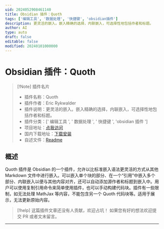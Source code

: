 ```yaml
---
uid: 2024052908461140
title: Obsidian 插件：Quoth
tags: ['编辑工具', '数据处理', '快捷键', 'obsidian插件']
description: 更灵活的嵌入。嵌入精确的选择，内联嵌入，可选择性地包括作者和标题。
author: AI
type: auto
draft: false
editable: false
modified: 20240101000000
---
```


# Obsidian 插件：Quoth

> [!Note] 插件名片
> - 插件名称：Quoth
> - 插件作者：Eric Rykwalder
> - 插件说明：更灵活的嵌入。嵌入精确的选择，内联嵌入，可选择性地包括作者和标题。
> - 插件分类：[' 编辑工具 ', ' 数据处理 ', ' 快捷键 ', 'obsidian 插件 ']
> - 项目地址：[点我访问](https://github.com/erykwalder/quoth)
> - 国内下载地址：[下载安装](https://pkmer.cn/products/plugin/pluginMarket/?quoth)
> - 自述文件：[Readme](https://ghproxy.net/https://raw.githubusercontent.com/erykwalder/quoth/main/README.md)

## 概述

Quoth 插件是 Obsidian 的一个插件，允许以比标准嵌入语法更灵活的方式从其他 Markdown 文件中进行嵌入。可以嵌入单个块的部分、在一个“引用”中嵌入多个部分、内联嵌入以便与其他内容对齐，还可以自动添加源作者和标题到嵌入中。用户可以使用复制引用命令来简单使用插件，也可以手动构建代码块。插件有一些限制，如无法处理 MathJax 等内容，不能包含另一个 Quoth 代码块等。适用于展示，无法更新原始内容。

> [!help]
> 这篇插件文章还没有人贡献，欢迎占坑！
> 如果您有好的想法欢迎提交 PR 或者文末留言。

---



